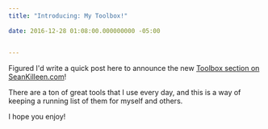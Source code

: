 ```yaml
---
title: "Introducing: My Toolbox!"
 
date: 2016-12-28 01:08:00.000000000 -05:00
  

---
```

Figured I'd write a quick post here to announce the new [Toolbox section on SeanKilleen.com](http://SeanKilleen.com/toolbox)!

There are a ton of great tools that I use every day, and this is a way of keeping a running list of them for myself and others.

I hope you enjoy!
